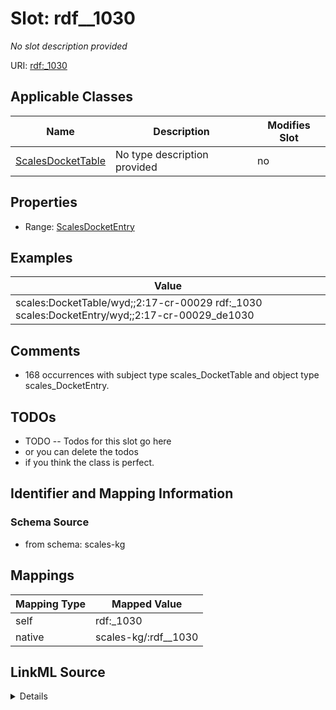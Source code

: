 

# Slot: rdf__1030


_No slot description provided_





URI: [rdf:_1030](http://www.w3.org/1999/02/22-rdf-syntax-ns#_1030)



<!-- no inheritance hierarchy -->





## Applicable Classes

| Name | Description | Modifies Slot |
| --- | --- | --- |
| [ScalesDocketTable](../classes/ScalesDocketTable.md) | No type description provided |  no  |







## Properties

* Range: [ScalesDocketEntry](../classes/ScalesDocketEntry.md)






## Examples

| Value |
| --- |
| scales:DocketTable/wyd;;2:17-cr-00029 rdf:_1030 scales:DocketEntry/wyd;;2:17-cr-00029_de1030 |

## Comments

* 168 occurrences with subject type scales_DocketTable and object type scales_DocketEntry.

## TODOs

* TODO -- Todos for this slot go here
* or you can delete the todos
* if you think the class is perfect.

## Identifier and Mapping Information







### Schema Source


* from schema: scales-kg




## Mappings

| Mapping Type | Mapped Value |
| ---  | ---  |
| self | rdf:_1030 |
| native | scales-kg/:rdf__1030 |




## LinkML Source

<details>
```yaml
name: rdf__1030
description: No slot description provided
todos:
- TODO -- Todos for this slot go here
- or you can delete the todos
- if you think the class is perfect.
comments:
- 168 occurrences with subject type scales_DocketTable and object type scales_DocketEntry.
examples:
- value: scales:DocketTable/wyd;;2:17-cr-00029 rdf:_1030 scales:DocketEntry/wyd;;2:17-cr-00029_de1030
from_schema: scales-kg
rank: 1000
slot_uri: rdf:_1030
alias: rdf__1030
domain_of:
- scales_DocketTable
range: scales_DocketEntry

```
</details>